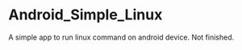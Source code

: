 Android_Simple_Linux
====================

A simple app to run linux command on android device.
Not finished.
